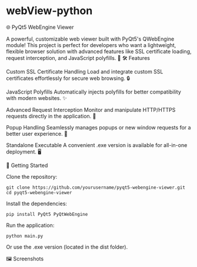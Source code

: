 # webView-python

🌐 PyQt5 WebEngine Viewer

A powerful, customizable web viewer built with PyQt5's QWebEngine module! This project is perfect for developers who want a lightweight, flexible browser solution with advanced features like SSL certificate loading, request interception, and JavaScript polyfills. 🚀
🛠️ Features

  Custom SSL Certificate Handling
  Load and integrate custom SSL certificates effortlessly for secure web browsing. 🔒

  JavaScript Polyfills
  Automatically injects polyfills for better compatibility with modern websites. ✨
 
  Advanced Request Interception
  Monitor and manipulate HTTP/HTTPS requests directly in the application. 📡

  Popup Handling
  Seamlessly manages popups or new window requests for a better user experience. 🔗

  Standalone Executable
  A convenient .exe version is available for all-in-one deployment. 🖥️

🚀 Getting Started

   Clone the repository:

    git clone https://github.com/yourusername/pyqt5-webengine-viewer.git  
    cd pyqt5-webengine-viewer  

   Install the dependencies:

    pip install PyQt5 PyQtWebEngine  

   Run the application:

    python main.py  

   Or use the .exe version (located in the dist folder).

🖼️ Screenshots

